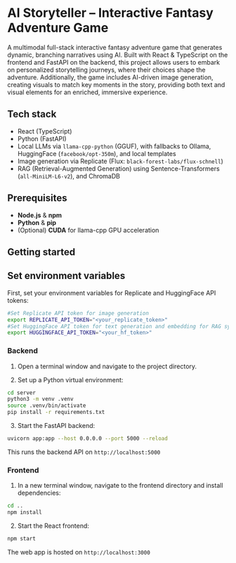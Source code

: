 # AI Storyteller – Interactive Fantasy Adventure Game

A multimodal full-stack interactive fantasy adventure game that generates dynamic, branching narratives using AI. Built with React & TypeScript on the frontend and FastAPI on the backend, this project allows users to embark on personalized storytelling journeys, where their choices shape the adventure. Additionally, the game includes AI-driven image generation, creating visuals to match key moments in the story, providing both text and visual elements for an enriched, immersive experience.


## Tech stack
- React (TypeScript)
- Python (FastAPI)
- Local LLMs via `llama-cpp-python` (GGUF), with fallbacks to Ollama, HuggingFace (`facebook/opt-350m`), and local templates  
- Image generation via Replicate (Flux: `black-forest-labs/flux-schnell`)
- RAG (Retrieval-Augmented Generation) using Sentence-Transformers (`all-MiniLM-L6-v2`), and ChromaDB


## Prerequisites

- **Node.js** & **npm**  
- **Python** & **pip**  
- (Optional) **CUDA** for llama-cpp GPU acceleration  


## Getting started

## Set environment variables
First, set your environment variables for Replicate and HuggingFace API tokens:

```bash
#Set Replicate API token for image generation
export REPLICATE_API_TOKEN="<your_replicate_token>"
#Set HuggingFace API token for text generation and embedding for RAG system
export HUGGINGFACE_API_TOKEN="<your_hf_token>"
```

### Backend 
1. Open a terminal window and navigate to the project directory.

2. Set up a Python virtual environment:
```bash
cd server
python3 -m venv .venv
source .venv/bin/activate
pip install -r requirements.txt
```

3. Start the FastAPI backend:
```bash
uvicorn app:app --host 0.0.0.0 --port 5000 --reload
```

This runs the backend API on `http://localhost:5000`

### Frontend
1. In a new terminal window, navigate to the frontend directory and install dependencies:

```bash
cd ..
npm install
```

2. Start the React frontend:
```bash
npm start
```

The web app is hosted on `http://localhost:3000`


